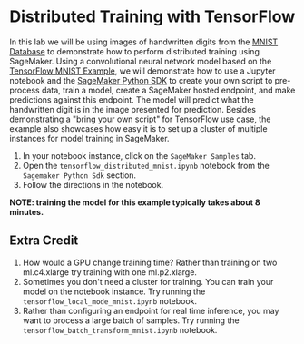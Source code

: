 # Distributed Training with TensorFlow 

In this lab we will be using images of handwritten digits from the [MNIST Database](http://yann.lecun.com/exdb/mnist/) to demonstrate how to perform distributed training using SageMaker. Using a convolutional neural network model based on the [TensorFlow MNIST Example](https://github.com/tensorflow/models/tree/master/official/mnist), we will demonstrate how to use a Jupyter notebook and the [SageMaker Python SDK](https://github.com/aws/sagemaker-python-sdk) to create your own script to pre-process data, train a model, create a SageMaker hosted endpoint, and make predictions against this endpoint. The model will predict what the handwritten digit is in the image presented for prediction. Besides demonstrating a "bring your own script" for TensorFlow use case, the example also showcases how easy it is to set up a cluster of multiple instances for model training in SageMaker.

1. In your notebook instance, click on the `SageMaker Samples` tab.
2. Open the `tensorflow_distributed_mnist.ipynb` notebook from the `Sagemaker Python Sdk` section.
3. Follow the directions in the notebook.

<p><strong>NOTE:  training the model for this example typically takes about 8 minutes.</strong></p>

## Extra Credit

1. How would a GPU change training time?  Rather than training on two ml.c4.xlarge try training with one ml.p2.xlarge.
2. Sometimes you don't need a cluster for training. You can train your model on the notebook instance. Try running the `tensorflow_local_mode_mnist.ipynb` notebook.
3. Rather than configuring an endpoint for real time inference, you may want to process a large batch of samples. Try running the `tensorflow_batch_transform_mnist.ipynb` notebook.
